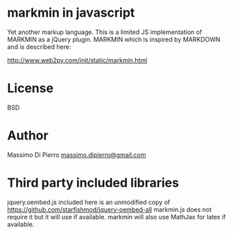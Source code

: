 markmin in javascript
=====================

Yet another markup language. 
This is a limited JS implementation of MARKMIN as a jQuery plugin.
MARKMIN which is inspired by MARKDOWN and is described here:

http://www.web2py.com/init/static/markmin.html

License
=======

BSD

Author
======

Massimo Di Pierro <massimo.dipierro@gmail.com>

Third party included libraries
==============================

jquery.oembed.js included here is an unmodified copy of
https://github.com/starfishmod/jquery-oembed-all
markmin.js does not require it but it will use if available.
markmin will also use MathJax for latex if available.
